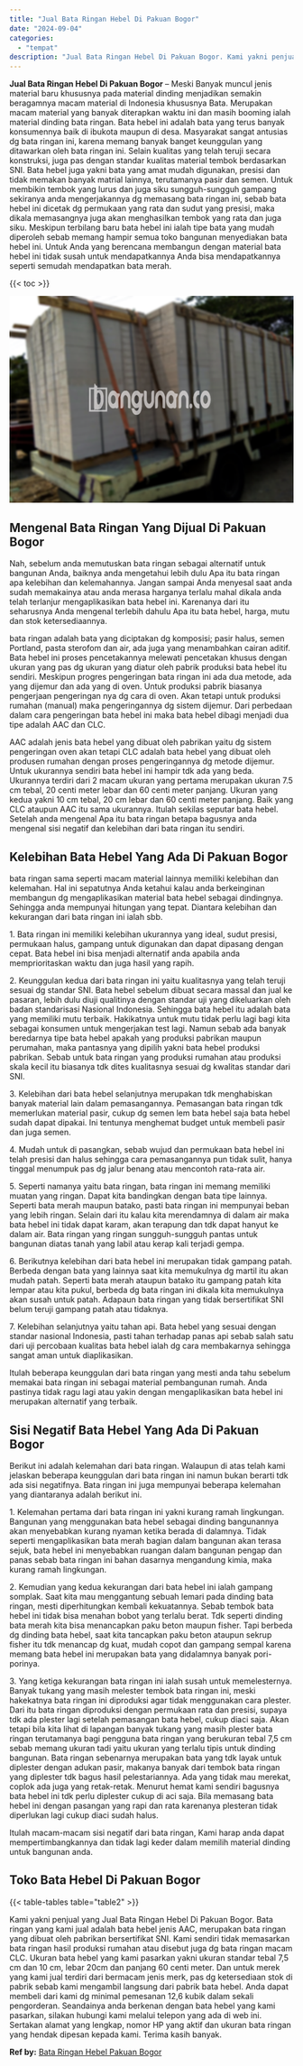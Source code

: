 ```yaml
---
title: "Jual Bata Ringan Hebel Di Pakuan Bogor"
date: "2024-09-04"
categories: 
  - "tempat"
description: "Jual Bata Ringan Hebel Di Pakuan Bogor. Kami yakni penjual yang Jual Bata Ringan Hebel Di Pakuan Bogor. Bata ringan yang kami jual adalah bata hebel jenis AA..."
---
```


**Jual Bata Ringan Hebel Di Pakuan Bogor** – Meski Banyak muncul jenis material baru khususnya pada material dinding menjadikan semakin beragamnya macam material di Indonesia khususnya Bata. Merupakan macam material yang banyak diterapkan waktu ini dan masih booming ialah material dinding bata ringan. Bata hebel ini adalah bata yang terus banyak konsumennya baik di ibukota maupun di desa. Masyarakat sangat antusias dg bata ringan ini, karena memang banyak banget keunggulan yang ditawarkan oleh bata ringan ini. Selain kualitas yang telah teruji secara konstruksi, juga pas dengan standar kualitas material tembok berdasarkan SNI. Bata hebel juga yakni bata yang amat mudah digunakan, presisi dan tidak memakan banyak matrial lainnya, terutamanya pasir dan semen. Untuk membikin tembok yang lurus dan juga siku sungguh-sungguh gampang sekiranya anda mengerjakannya dg memasang bata ringan ini, sebab bata hebel ini dicetak dg permukaan yang rata dan sudut yang presisi, maka dikala memasangnya juga akan menghasilkan tembok yang rata dan juga siku. Meskipun terbilang baru bata hebel ini ialah tipe bata yang mudah diperoleh sebab memang hampir semua toko bangunan menyediakan bata hebel ini. Untuk Anda yang berencana membangun dengan material bata hebel ini tidak susah untuk mendapatkannya Anda bisa mendapatkannya seperti semudah mendapatkan bata merah.

{{< toc >}}

![Jual Bata Ringan Hebel Di Pakuan Bogor](/images/jual-hebel-murah-16.png)

## Mengenal Bata Ringan Yang Dijual Di Pakuan Bogor

Nah, sebelum anda memutuskan bata ringan sebagai alternatif untuk bangunan Anda, baiknya anda mengetahui lebih dulu Apa itu bata ringan apa kelebihan dan kelemahannya. Jangan sampai Anda menyesal saat anda sudah memakainya atau anda merasa harganya terlalu mahal dikala anda telah terlanjur mengaplikasikan bata hebel ini. Karenanya dari itu seharusnya Anda mengenal terlebih dahulu Apa itu bata hebel, harga, mutu dan stok ketersediaannya.

bata ringan adalah bata yang diciptakan dg komposisi; pasir halus, semen Portland, pasta sterofom dan air, ada juga yang menambahkan cairan aditif. Bata hebel ini proses pencetakannya melewati pencetakan khusus dengan ukuran yang pas dg ukuran yang diatur oleh pabrik produksi bata hebel itu sendiri. Meskipun progres pengeringan bata ringan ini ada dua metode, ada yang dijemur dan ada yang di oven. Untuk produksi pabrik biasanya pengerjaan pengeringan nya dg cara di oven. Akan tetapi untuk produksi rumahan (manual) maka pengeringannya dg sistem dijemur. Dari perbedaan dalam cara pengeringan bata hebel ini maka bata hebel dibagi menjadi dua tipe adalah AAC dan CLC.

AAC adalah jenis bata hebel yang dibuat oleh pabrikan yaitu dg sistem pengeringan oven akan tetapi CLC adalah bata hebel yang dibuat oleh produsen rumahan dengan proses pengeringannya dg metode dijemur. Untuk ukurannya sendiri bata hebel ini hampir tdk ada yang beda. Ukurannya terdiri dari 2 macam ukuran yang pertama merupakan ukuran 7.5 cm tebal, 20 centi meter lebar dan 60 centi meter panjang. Ukuran yang kedua yakni 10 cm tebal, 20 cm lebar dan 60 centi meter panjang. Baik yang CLC ataupun AAC itu sama ukurannya. Itulah sekilas seputar bata hebel. Setelah anda mengenal Apa itu bata ringan betapa bagusnya anda mengenal sisi negatif dan kelebihan dari bata ringan itu sendiri.

## Kelebihan Bata Hebel Yang Ada Di Pakuan Bogor

bata ringan sama seperti macam material lainnya memiliki kelebihan dan kelemahan. Hal ini sepatutnya Anda ketahui kalau anda berkeinginan membangun dg mengaplikasikan material bata hebel sebagai dindingnya. Sehingga anda mempunyai hitungan yang tepat. Diantara kelebihan dan kekurangan dari bata ringan ini ialah sbb.

1\. Bata ringan ini memiliki kelebihan ukurannya yang ideal, sudut presisi, permukaan halus, gampang untuk digunakan dan dapat dipasang dengan cepat. Bata hebel ini bisa menjadi alternatif anda apabila anda memprioritaskan waktu dan juga hasil yang rapih.

2\. Keunggulan kedua dari bata ringan ini yaitu kualitasnya yang telah teruji sesuai dg standar SNI. Bata hebel sebelum dibuat secara massal dan jual ke pasaran, lebih dulu diuji qualitinya dengan standar uji yang dikeluarkan oleh badan standarisasi Nasional Indonesia. Sehingga bata hebel itu adalah bata yang memiliki mutu terbaik. Hakikatnya untuk mutu tidak perlu lagi bagi kita sebagai konsumen untuk mengerjakan test lagi. Namun sebab ada banyak beredarnya tipe bata hebel apakah yang produksi pabrikan maupun perumahan, maka pantasnya yang dipilih yakni bata hebel produksi pabrikan. Sebab untuk bata ringan yang produksi rumahan atau produksi skala kecil itu biasanya tdk dites kualitasnya sesuai dg kwalitas standar dari SNI.

3\. Kelebihan dari bata hebel selanjutnya merupakan tdk menghabiskan banyak material lain dalam pemasangannya. Pemasangan bata ringan tdk memerlukan material pasir, cukup dg semen lem bata hebel saja bata hebel sudah dapat dipakai. Ini tentunya menghemat budget untuk membeli pasir dan juga semen.

4\. Mudah untuk di pasangkan, sebab wujud dan permukaan bata hebel ini telah presisi dan halus sehingga cara pemasangannya pun tidak sulit, hanya tinggal menumpuk pas dg jalur benang atau mencontoh rata-rata air.

5\. Seperti namanya yaitu bata ringan, bata ringan ini memang memiliki muatan yang ringan. Dapat kita bandingkan dengan bata tipe lainnya. Seperti bata merah maupun batako, pasti bata ringan ini mempunyai beban yang lebih ringan. Selain dari itu kalau kita merendamnya di dalam air maka bata hebel ini tidak dapat karam, akan terapung dan tdk dapat hanyut ke dalam air. Bata ringan yang ringan sungguh-sungguh pantas untuk bangunan diatas tanah yang labil atau kerap kali terjadi gempa.

6\. Berikutnya kelebihan dari bata hebel ini merupakan tidak gampang patah. Berbeda dengan bata yang lainnya saat kita memukulnya dg martil itu akan mudah patah. Seperti bata merah ataupun batako itu gampang patah kita lempar atau kita pukul, berbeda dg bata ringan ini dikala kita memukulnya akan susah untuk patah. Adapaun bata ringan yang tidak bersertifikat SNI belum teruji gampang patah atau tidaknya.

7\. Kelebihan selanjutnya yaitu tahan api. Bata hebel yang sesuai dengan standar nasional Indonesia, pasti tahan terhadap panas api sebab salah satu dari uji percobaan kualitas bata hebel ialah dg cara membakarnya sehingga sangat aman untuk diaplikasikan.

Itulah beberapa keunggulan dari bata ringan yang mesti anda tahu sebelum memakai bata ringan ini sebagai material pembangunan rumah. Anda pastinya tidak ragu lagi atau yakin dengan mengaplikasikan bata hebel ini merupakan alternatif yang terbaik.

## Sisi Negatif Bata Hebel Yang Ada Di Pakuan Bogor

Berikut ini adalah kelemahan dari bata ringan. Walaupun di atas telah kami jelaskan beberapa keunggulan dari bata ringan ini namun bukan berarti tdk ada sisi negatifnya. Bata ringan ini juga mempunyai beberapa kelemahan yang diantaranya adalah berikut ini.

1\. Kelemahan pertama dari bata ringan ini yakni kurang ramah lingkungan. Bangunan yang menggunakan bata hebel sebagai dinding bangunannya akan menyebabkan kurang nyaman ketika berada di dalamnya. Tidak seperti mengaplikasikan bata merah bagian dalam bangunan akan terasa sejuk, bata hebel ini menyebabkan ruangan dalam bangunan pengap dan panas sebab bata ringan ini bahan dasarnya mengandung kimia, maka kurang ramah lingkungan.

2\. Kemudian yang kedua kekurangan dari bata hebel ini ialah gampang somplak. Saat kita mau menggantung sebuah lemari pada dinding bata ringan, mesti diperhitungkan kembali kekuatannya. Sebab tembok bata hebel ini tidak bisa menahan bobot yang terlalu berat. Tdk seperti dinding bata merah kita bisa menancapkan paku beton maupun fisher. Tapi berbeda dg dinding bata hebel, saat kita tancapkan paku beton ataupun sekrup fisher itu tdk menancap dg kuat, mudah copot dan gampang sempal karena memang bata hebel ini merupakan bata yang didalamnya banyak pori-porinya.

3\. Yang ketiga kekurangan bata ringan ini ialah susah untuk memelesternya. Banyak tukang yang masih melester tembok bata ringan ini, meski hakekatnya bata ringan ini diproduksi agar tidak menggunakan cara plester. Dari itu bata ringan diproduksi dengan permukaan rata dan presisi, supaya tdk ada plester lagi setelah pemasangan bata hebel, cukup diaci saja. Akan tetapi bila kita lihat di lapangan banyak tukang yang masih plester bata ringan terutamanya bagi pengguna bata ringan yang berukuran tebal 7,5 cm sebab memang ukuran tadi yaitu ukuran yang terlalu tipis untuk dinding bangunan. Bata ringan sebenarnya merupakan bata yang tdk layak untuk diplester dengan adukan pasir, makanya banyak dari tembok bata ringan yang diplester tdk bagus hasil pelestariannya. Ada yang tidak mau merekat, coplok ada juga yang retak-retak. Menurut hemat kami sendiri bagusnya bata hebel ini tdk perlu diplester cukup di aci saja. Bila memasang bata hebel ini dengan pasangan yang rapi dan rata karenanya plesteran tidak diperlukan lagi cukup diaci sudah halus.

Itulah macam-macam sisi negatif dari bata ringan, Kami harap anda dapat mempertimbangkannya dan tidak lagi keder dalam memilih material dinding untuk bangunan anda.

## Toko Bata Hebel Di Pakuan Bogor

{{< table-tables table="table2" >}}

Kami yakni penjual yang Jual Bata Ringan Hebel Di Pakuan Bogor. Bata ringan yang kami jual adalah bata hebel jenis AAC, merupakan bata ringan yang dibuat oleh pabrikan bersertifikat SNI. Kami sendiri tidak memasarkan bata ringan hasil produksi rumahan atau disebut juga dg bata ringan macam CLC. Ukuran bata hebel yang kami pasarkan yakni ukuran standar tebal 7,5 cm dan 10 cm, lebar 20cm dan panjang 60 centi meter. Dan untuk merek yang kami jual terdiri dari bermacam jenis merk, pas dg ketersediaan stok di pabrik sebab kami mengambil langsung dari pabrik bata hebel. Anda dapat membeli dari kami dg minimal pemesanan 12,6 kubik dalam sekali pengorderan. Seandainya anda berkenan dengan bata hebel yang kami pasarkan, silakan hubungi kami melalui telepon yang ada di web ini. Sertakan alamat yang lengkap, nomor HP yang aktif dan ukuran bata ringan yang hendak dipesan kepada kami. Terima kasih banyak.

**Ref by:** [Bata Ringan Hebel Pakuan Bogor](https://id.wikipedia.org/wiki/Bata)
